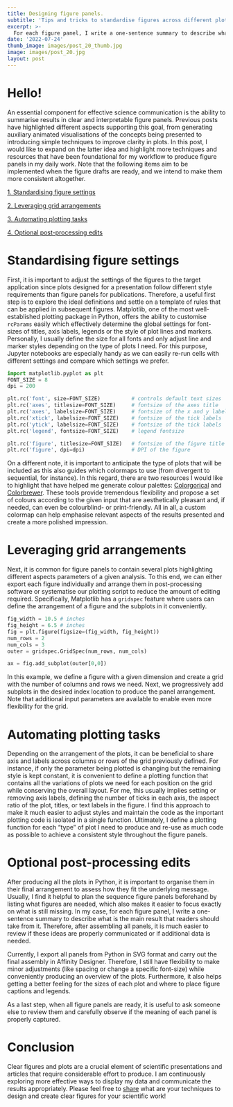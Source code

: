 ```yaml
---
title: Designing figure panels.
subtitle: 'Tips and tricks to standardise figures across different plots.'
excerpt: >-
  For each figure panel, I write a one-sentence summary to describe what is the main result that readers should take from it.
date: '2022-07-24'
thumb_image: images/post_20_thumb.jpg
image: images/post_20.jpg
layout: post
---
```



# Hello!

An essential component for effective science communication is the ability to summarise results in clear and interpretable figure panels. Previous posts have highlighted different aspects supporting this goal, from generating auxiliary animated visualisations of the concepts being presented to introducing simple techniques to improve clarity in plots. In this post, I would like to expand on the latter idea and highlight more techniques and resources that have been foundational for my workflow to produce figure panels in my daily work. Note that the following items aim to be implemented when the figure drafts are ready, and we intend to make them more consistent altogether.


[1. Standardising figure settings](#figure_settings)

[2. Leveraging grid arrangements](#gridspec_mpl)

[3. Automating plotting tasks](#convenience)

[4. Optional post-processing edits](#postprocessing)


# <a name="figure_settings">Standardising figure settings</a>

First, it is important to adjust the settings of the figures to the target application since plots designed for a presentation follow different style requirements than figure panels for publications. Therefore, a useful first step is to explore the ideal definitions and settle on a template of rules that can be applied in subsequent figures. Matplotlib, one of the most well-established plotting package in Python, offers the ability to customise `rcParams` easily which effectively determine the global settings for font-sizes of titles, axis labels, legends or the style of plot lines and markers. Personally, I usually define the size for all fonts and only adjust line and marker styles depending on the type of plots I need. For this purpose, Jupyter notebooks are especially handy as we can easily re-run cells with different settings and compare which settings we prefer.

```python
import matplotlib.pyplot as plt
FONT_SIZE = 8
dpi = 200

plt.rc('font', size=FONT_SIZE)          # controls default text sizes
plt.rc('axes', titlesize=FONT_SIZE)     # fontsize of the axes title
plt.rc('axes', labelsize=FONT_SIZE)     # fontsize of the x and y labels
plt.rc('xtick', labelsize=FONT_SIZE)    # fontsize of the tick labels
plt.rc('ytick', labelsize=FONT_SIZE)    # fontsize of the tick labels
plt.rc('legend', fontsize=FONT_SIZE)    # legend fontsize

plt.rc('figure', titlesize=FONT_SIZE)   # fontsize of the figure title
plt.rc('figure', dpi=dpi)               # DPI of the figure
```

On a different note, it is important to anticipate the type of plots that will be included as this also guides which colormaps to use (from divergent to sequential, for instance). In this regard, there are two resources I would like to highlight that have helped me generate colour palettes: [Colorgorical](http://vrl.cs.brown.edu/color) and [Colorbrewer](https://colorbrewer2.org/#type=sequential&scheme=BuGn&n=3). These tools provide tremendous flexibility and propose a set of colours according to the given input that are aesthetically pleasant and, if needed, can even be colourblind- or print-friendly. All in all, a custom colormap can help emphasise relevant aspects of the results presented and create a more polished impression.

# <a name="gridspec_mpl">Leveraging grid arrangements</a>

Next, it is common for figure panels to contain several plots highlighting different aspects parameters of a given analysis. To this end, we can either export each figure individually and arrange them in post-processing software or systematise our plotting script to reduce the amount of editing required. Specifically, Matplotlib has a `gridspec` feature where users can define the arrangement of a figure and the subplots in it conveniently.

```python
fig_width = 10.5 # inches
fig_height = 6.5 # inches
fig = plt.figure(figsize=(fig_width, fig_height))
num_rows = 2
num_cols = 3
outer = gridspec.GridSpec(num_rows, num_cols)

ax = fig.add_subplot(outer[0,0])
```
In this example, we define a figure with a given dimension and create a grid with the number of columns and rows we need. Next, we progressively add subplots in the desired index location to produce the panel arrangement. Note that additional input parameters are available to enable even more flexibility for the grid.

# <a name="convenience">Automating plotting tasks</a>

Depending on the arrangement of the plots, it can be beneficial to share axis and labels across columns or rows of the grid previously defined. For instance, if only the parameter being plotted is changing but the remaining style is kept constant, it is convenient to define a plotting function that contains all the variations of plots we need for each position on the grid while conserving the overall layout. For me, this usually implies setting or removing axis labels, defining the number of ticks in each axis, the aspect ratio of the plot, titles, or text labels in the figure. I find this approach to make it much easier to adjust styles and maintain the code as the important plotting code is isolated in a single function. Ultimately, I define a plotting function for each “type” of plot I need to produce and re-use as much code as possible to achieve a consistent style throughout the figure panels.

# <a name="postprocessing">Optional post-processing edits</a>

After producing all the plots in Python, it is important to organise them in their final arrangement to assess how they fit the underlying message. Usually, I find it helpful to plan the sequence figure panels beforehand by listing what figures are needed, which also makes it easier to focus exactly on what is still missing. In my case, for each figure panel, I write a one-sentence summary to describe what is the main result that readers should take from it. Therefore, after assembling all panels, it is much easier to review if these ideas are properly communicated or if additional data is needed.

Currently, I export all panels from Python in SVG format and carry out the final assembly in Affinity Designer. Therefore, I still have flexibility to make minor adjustments (like spacing or change a specific font-size) while conveniently producing an overview of the plots. Furthermore, it also helps getting a better feeling for the sizes of each plot and where to place figure captions and legends.

As a last step, when all figure panels are ready, it is useful to ask someone else to review them and carefully observe if the meaning of each panel is properly captured.

# Conclusion

Clear figures and plots are a crucial element of scientific presentations and articles that require considerable effort to produce. I am continuously exploring more effective ways to display my data and communicate the results appropriately. Please feel free to [share](https://twitter.com/_franciscomcm) what are your techniques to design and create clear figures for your scientific work!
